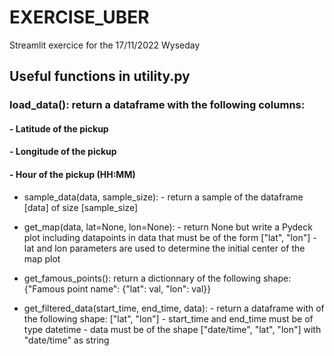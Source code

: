 # EXERCISE_UBER
Streamlit exercice for the 17/11/2022 Wyseday


## Useful functions in utility.py

### load_data(): return a dataframe with the following columns: 

#### - Latitude of the pickup
#### - Longitude of the pickup
#### - Hour of the pickup (HH:MM)
                                                              
- sample_data(data, sample_size): - return a sample of the dataframe [data] of size [sample_size]

- get_map(data, lat=None, lon=None): - return None but write a Pydeck plot including datapoints in data that must be of the form ["lat", "lon"]
                                     - lat and lon parameters are used to determine the initial center of the map plot
                                     
- get_famous_points(): return a dictionnary of the following shape: {"Famous point name": {"lat": val, "lon": val}}

- get_filtered_data(start_time, end_time, data): - return a dataframe with of the following shape: ["lat", "lon"]
                                                 - start_time and end_time must be of type datetime
                                                 - data must be of the shape ["date/time", "lat", "lon"] with "date/time" as string
                                           
